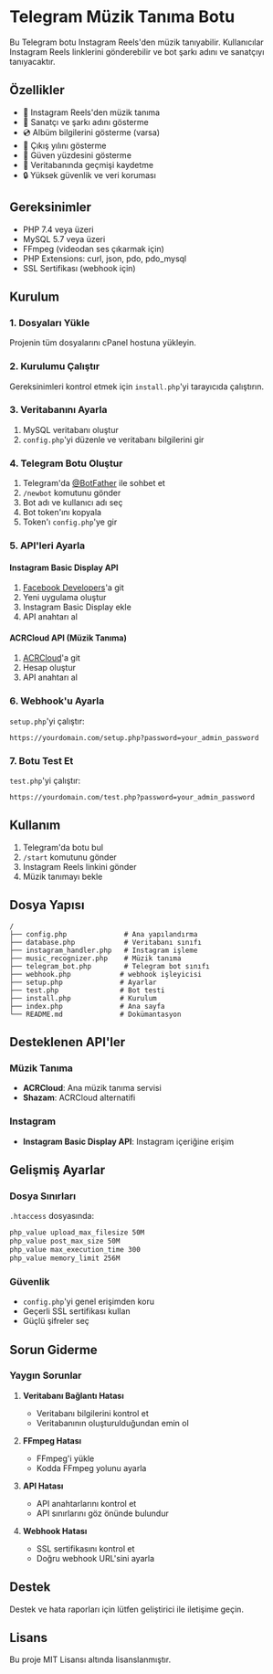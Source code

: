 # Telegram Müzik Tanıma Botu

Bu Telegram botu Instagram Reels'den müzik tanıyabilir. Kullanıcılar Instagram Reels linklerini gönderebilir ve bot şarkı adını ve sanatçıyı tanıyacaktır.

## Özellikler

- 🎵 Instagram Reels'den müzik tanıma
- 🎤 Sanatçı ve şarkı adını gösterme
- 💿 Albüm bilgilerini gösterme (varsa)
- 📅 Çıkış yılını gösterme
- 🎯 Güven yüzdesini gösterme
- 💾 Veritabanında geçmişi kaydetme
- 🔒 Yüksek güvenlik ve veri koruması

## Gereksinimler

- PHP 7.4 veya üzeri
- MySQL 5.7 veya üzeri
- FFmpeg (videodan ses çıkarmak için)
- PHP Extensions: curl, json, pdo, pdo_mysql
- SSL Sertifikası (webhook için)

## Kurulum

### 1. Dosyaları Yükle

Projenin tüm dosyalarını cPanel hostuna yükleyin.

### 2. Kurulumu Çalıştır

Gereksinimleri kontrol etmek için `install.php`'yi tarayıcıda çalıştırın.

### 3. Veritabanını Ayarla

1. MySQL veritabanı oluştur
2. `config.php`'yi düzenle ve veritabanı bilgilerini gir

### 4. Telegram Botu Oluştur

1. Telegram'da [@BotFather](https://t.me/botfather) ile sohbet et
2. `/newbot` komutunu gönder
3. Bot adı ve kullanıcı adı seç
4. Bot token'ını kopyala
5. Token'ı `config.php`'ye gir

### 5. API'leri Ayarla

#### Instagram Basic Display API
1. [Facebook Developers](https://developers.facebook.com/)'a git
2. Yeni uygulama oluştur
3. Instagram Basic Display ekle
4. API anahtarı al

#### ACRCloud API (Müzik Tanıma)
1. [ACRCloud](https://www.acrcloud.com/)'a git
2. Hesap oluştur
3. API anahtarı al

### 6. Webhook'u Ayarla

`setup.php`'yi çalıştır:

```
https://yourdomain.com/setup.php?password=your_admin_password
```

### 7. Botu Test Et

`test.php`'yi çalıştır:

```
https://yourdomain.com/test.php?password=your_admin_password
```

## Kullanım

1. Telegram'da botu bul
2. `/start` komutunu gönder
3. Instagram Reels linkini gönder
4. Müzik tanımayı bekle

## Dosya Yapısı

```
/
├── config.php              # Ana yapılandırma
├── database.php            # Veritabanı sınıfı
├── instagram_handler.php   # Instagram işleme
├── music_recognizer.php    # Müzik tanıma
├── telegram_bot.php        # Telegram bot sınıfı
├── webhook.php            # webhook işleyicisi
├── setup.php              # Ayarlar
├── test.php               # Bot testi
├── install.php            # Kurulum
├── index.php              # Ana sayfa
└── README.md              # Dokümantasyon
```

## Desteklenen API'ler

### Müzik Tanıma
- **ACRCloud**: Ana müzik tanıma servisi
- **Shazam**: ACRCloud alternatifi

### Instagram
- **Instagram Basic Display API**: Instagram içeriğine erişim

## Gelişmiş Ayarlar

### Dosya Sınırları
`.htaccess` dosyasında:
```apache
php_value upload_max_filesize 50M
php_value post_max_size 50M
php_value max_execution_time 300
php_value memory_limit 256M
```

### Güvenlik
- `config.php`'yi genel erişimden koru
- Geçerli SSL sertifikası kullan
- Güçlü şifreler seç

## Sorun Giderme

### Yaygın Sorunlar

1. **Veritabanı Bağlantı Hatası**
   - Veritabanı bilgilerini kontrol et
   - Veritabanının oluşturulduğundan emin ol

2. **FFmpeg Hatası**
   - FFmpeg'i yükle
   - Kodda FFmpeg yolunu ayarla

3. **API Hatası**
   - API anahtarlarını kontrol et
   - API sınırlarını göz önünde bulundur

4. **Webhook Hatası**
   - SSL sertifikasını kontrol et
   - Doğru webhook URL'sini ayarla

## Destek

Destek ve hata raporları için lütfen geliştirici ile iletişime geçin.

## Lisans

Bu proje MIT Lisansı altında lisanslanmıştır.
